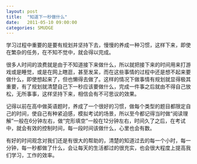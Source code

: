 ```yaml
---
layout: post
title:  "知道下一秒做什么"
date:   2011-05-10 09:00:00
categories: SMUDGE
---
```


学习过程中重要的是要有规划并坚持下去，慢慢的养成一种习惯，这样下来，即使在繁杂的任务，在不知不觉中，就会得以完成。



很多人时间的浪费就是由于不知道接下来做什么，所以就把接下来的时间用来打游戏或是睡觉，或是在网上瞎逛，甚至发呆，而在这些事情的过程中还是想不起来要做什么，即使想起来了，但也懒得去做了。这样的情况下做事情有规划就显得极其重要，有了规划就清楚自己下一秒应该要做什么，完成一件事之后就由不得自己放松，无所事事，这样坚持下来，相信会有不可思议的效果。



记得以前在高中做英语题时，养成了一个很好的习惯，做每个类型的题目都限定自己的时间，使自己有种紧迫感，模拟考试的场景，所以至今都记得当时做“阅读理解”一般在6分钟左右，做“完形填空”一般在12分钟左右，时间久了之后，在考试中，就会有效的控制时间，每一段时间该做什么，心里也会有数。



有好的时间观念对我们还是有很大的帮助的，清楚的知道过去的每一个小时，每一分钟，每一秒都做了什么，会让每天的生活都过的很充实，也会很大程度上提高我们学习，工作的效率。